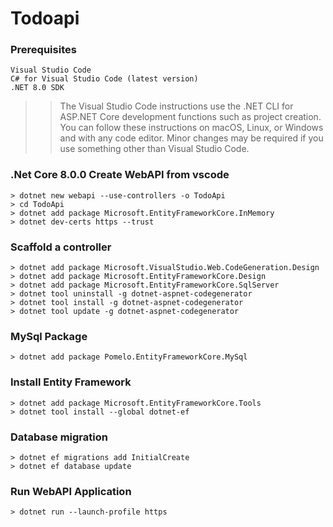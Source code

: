 # Todoapi

### Prerequisites
```
Visual Studio Code
C# for Visual Studio Code (latest version)
.NET 8.0 SDK
```
>> The Visual Studio Code instructions use the .NET CLI for ASP.NET Core development functions such as project creation. You can follow these instructions on macOS, Linux, or Windows and with any code editor. Minor changes may be required if you use something other than Visual Studio Code.

### .Net Core 8.0.0 Create WebAPI from vscode
``` 
> dotnet new webapi --use-controllers -o TodoApi
> cd TodoApi
> dotnet add package Microsoft.EntityFrameworkCore.InMemory
> dotnet dev-certs https --trust
```

### Scaffold a controller
```
> dotnet add package Microsoft.VisualStudio.Web.CodeGeneration.Design
> dotnet add package Microsoft.EntityFrameworkCore.Design
> dotnet add package Microsoft.EntityFrameworkCore.SqlServer
> dotnet tool uninstall -g dotnet-aspnet-codegenerator
> dotnet tool install -g dotnet-aspnet-codegenerator
> dotnet tool update -g dotnet-aspnet-codegenerator
```

### MySql Package
```
> dotnet add package Pomelo.EntityFrameworkCore.MySql
```

### Install Entity Framework

```
> dotnet add package Microsoft.EntityFrameworkCore.Tools
> dotnet tool install --global dotnet-ef
```

### Database migration
```
> dotnet ef migrations add InitialCreate
> dotnet ef database update
```

### Run WebAPI Application
```
> dotnet run --launch-profile https
```